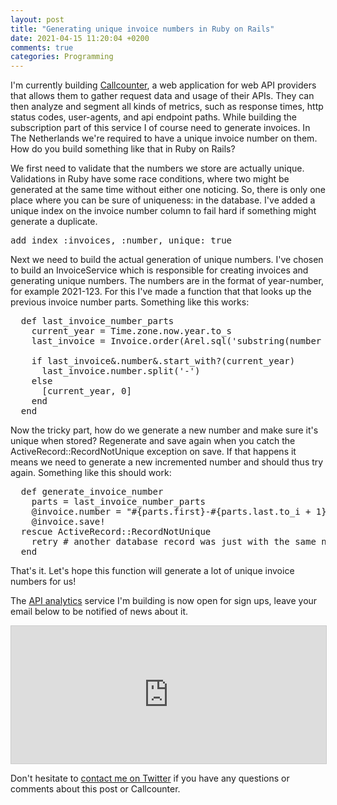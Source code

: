 ```yaml
---
layout: post
title: "Generating unique invoice numbers in Ruby on Rails"
date: 2021-04-15 11:20:04 +0200
comments: true
categories: Programming
---
```


I'm currently building [Callcounter](https://callcounter.eu), a web application for web API providers that allows them to gather request data and usage of their APIs. They can then analyze and segment all kinds of metrics, such as response times, http status codes, user-agents, and api endpoint paths. While building the subscription part of this service I of course need to generate invoices. In The Netherlands we're required to have a unique invoice number on them. How do you build something like that in Ruby on Rails?

We first need to validate that the numbers we store are actually unique. Validations in Ruby have some race conditions, where two might be generated at the same time without either one noticing. So, there is only one place where you can be sure of uniqueness: in the database. I've added a unique index on the invoice number column to fail hard if something might generate a duplicate.

<pre>add_index :invoices, :number, unique: true</pre>

Next we need to build the actual generation of unique numbers. I've chosen to build an InvoiceService which is responsible for creating invoices and generating unique numbers. The numbers are in the format of year-number, for example 2021-123. For this I've made a function that that looks up the previous invoice number parts. Something like this works:

<pre>
  def last_invoice_number_parts
    current_year = Time.zone.now.year.to_s
    last_invoice = Invoice.order(Arel.sql('substring(number from 6)::int')).last

    if last_invoice&.number&.start_with?(current_year)
      last_invoice.number.split('-')
    else
      [current_year, 0]
    end
  end
</pre>

Now the tricky part, how do we generate a new number and make sure it's unique when stored? Regenerate and save again when you catch the ActiveRecord::RecordNotUnique exception on save. If that happens it means we need to generate a new incremented number and should thus try again. Something like this should work:

<pre>
  def generate_invoice_number
    parts = last_invoice_number_parts
    @invoice.number = "#{parts.first}-#{parts.last.to_i + 1}"
    @invoice.save!
  rescue ActiveRecord::RecordNotUnique
    retry # another database record was just with the same number
  end
</pre>

That's it. Let's hope this function will generate a lot of unique invoice numbers for us!

The [API analytics](https://callcounter.eu) service I'm building is now open for sign ups, leave your email below to be notified of news about it.

<iframe
scrolling="no"
style="width:100%!important;height:220px;border:1px #ccc solid !important"
src="https://buttondown.email/webindie-announcements?as_embed=true"
></iframe>

Don't hesitate to [contact me on Twitter](https://twitter.com/frankgroeneveld) if you have any questions or comments about this post or Callcounter.
